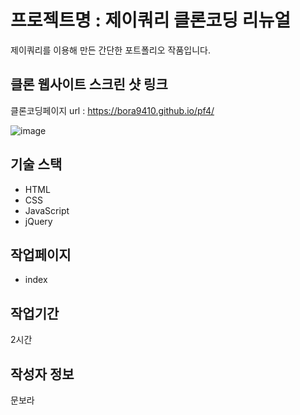 # 프로젝트명 : 제이쿼리 클론코딩 리뉴얼
제이쿼리를 이용해 만든 간단한 포트폴리오 작품입니다.

## 클론 웹사이트 스크린 샷 링크
클론코딩페이지 url : https://bora9410.github.io/pf4/

![image](https://github.com/bora9410/pf4/assets/142555231/ba6da6ba-60f2-4730-849b-8da183cb1686)


## 기술 스택
- HTML
- CSS
- JavaScript
- jQuery
 
## 작업페이지
- index
  
## 작업기간
2시간

## 작성자 정보
문보라
